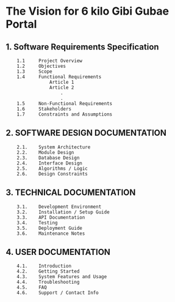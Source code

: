 # The Vision for 6 kilo Gibi Gubae Portal

## 1. Software Requirements Specification

        1.1     Project Overview
        1.2 	Objectives
        1.3 	Scope
        1.4 	Functional Requirements
                    Article 1
                    Article 2
                        .
                        .
        1.5 	Non-Functional Requirements
        1.6 	Stakeholders
        1.7 	Constraints and Assumptions

## 2. SOFTWARE DESIGN DOCUMENTATION

        2.1.	System Architecture
        2.2.	Module Design
        2.3.	Database Design
        2.4.	Interface Design
        2.5.	Algorithms / Logic
        2.6.	Design Constraints

## 3. TECHNICAL DOCUMENTATION

        3.1.	Development Environment
        3.2.	Installation / Setup Guide
        3.3.	API Documentation
        3.4.	Testing
        3.5.	Deployment Guide
        3.6.	Maintenance Notes

## 4. USER DOCUMENTATION

        4.1.	Introduction
        4.2.	Getting Started
        4.3.	System Features and Usage
        4.4.	Troubleshooting
        4.5.	FAQ
        4.6.	Support / Contact Info

